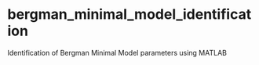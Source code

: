 # bergman_minimal_model_identification
Identification of Bergman Minimal Model parameters using MATLAB
